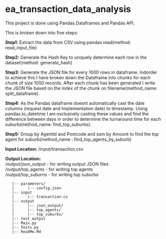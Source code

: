 # ea_transaction_data_analysis

This project is done using Pandas Dataframes and Pandas API.

This is broken down into five steps:

**Step1:** Extract the data from CSV using pandas read(method: read_input_file)

**Step2:** Generate the Hash Key to uniquely determine each row in the dataset(method: generate_hash)

**Step3:** Generate the JSON file for every 1000 rows in dataframe. Indorder to achieve this I have broken down the Dataframe into chunks for each chunk of size 1000 records. After each chunk has been generated I write the JSON file based on the index of the chunk on filename(method_name: split_dataframe).

**Step4:** As the Pandas dataframe doesnt automatically cast the date columns (request date and Implementation date) to timestamp. Using pandas.to_datetime I am exclusively casting these values and  find the difference between days in order to determine the turnaround time for each suburb(method_name: find_top_suburbs).

**Step5:** Group by AgentId and Postcode and sum by Amount to find the top agent for suburb(method_name : find_top_agents_by_suburb)

**Input Location:** /input/transaction.csv

**Output Location:**    
    /output/json_output - for writing output JSON files         
    /output/top_agents - for writing top agents         
    /output/top_suburns - for writing top suburbs
    
    
    



       |-- parameters/
       |      |-- config.json
       |-- input
       |      |-- transaction.cv
       |-- output
       |      |-- json_output/
       |      |-- top_agents/
       |      |-- top_suburbs/
       |-- test_output
       |-- Main.py
       |-- Tests.py
       |-- ReadMe.Md
